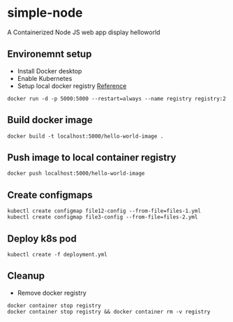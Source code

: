 # simple-node
A Containerized Node JS web app display helloworld

## Environemnt setup 
* Install Docker desktop
* Enable Kubernetes
* Setup local docker registry [Reference](https://docs.docker.com/registry/deploying/)
```shell
docker run -d -p 5000:5000 --restart=always --name registry registry:2
```

## Build docker image

```shell
docker build -t localhost:5000/hello-world-image .
```

## Push image to local container registry
```shell
docker push localhost:5000/hello-world-image 
```

## Create configmaps
```shell
kubectl create configmap file12-config --from-file=files-1.yml
kubectl create configmap file3-config --from-file=files-2.yml
```

## Deploy k8s pod
```
kubectl create -f deployment.yml
```


## Cleanup
* Remove docker registry
```shell
docker container stop registry
docker container stop registry && docker container rm -v registry
```